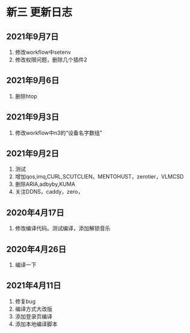 # 新三 更新日志


## 2021年9月7日

1. 修改workflow中setenv
2. 修改权限问题，删除几个插件2

## 2021年9月6日

1. 删除htop

## 2021年9月3日

1. 修改workflow中n3的“设备名字数组”

## 2021年9月2日

1. 测试
2. 增加qos,imq,CURL,SCUTCLIEN，MENTOHUST，zerotier，VLMCSD
3. 删除ARIA,adbyby,KUMA
4. 关注DDNS，caddy，zero，

## 2020年4月17日

1. 修改编译代码。测试编译，添加解锁音乐

## 2020年4月26日

1. 编译一下

## 2021年4月11日

1. 修复bug
2. 编译方式大改版
3. 添加登录页编译
4. 添加本地编译脚本
